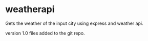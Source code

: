# weatherapi

Gets the weather of the input city using express and weather api.

version 1.0
files added to the git repo.
